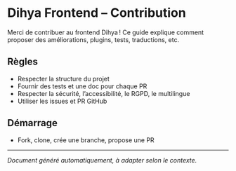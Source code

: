 # Dihya Frontend – Contribution

Merci de contribuer au frontend Dihya ! Ce guide explique comment proposer des améliorations, plugins, tests, traductions, etc.

## Règles
- Respecter la structure du projet
- Fournir des tests et une doc pour chaque PR
- Respecter la sécurité, l’accessibilité, le RGPD, le multilingue
- Utiliser les issues et PR GitHub

## Démarrage
- Fork, clone, crée une branche, propose une PR

---
*Document généré automatiquement, à adapter selon le contexte.*
